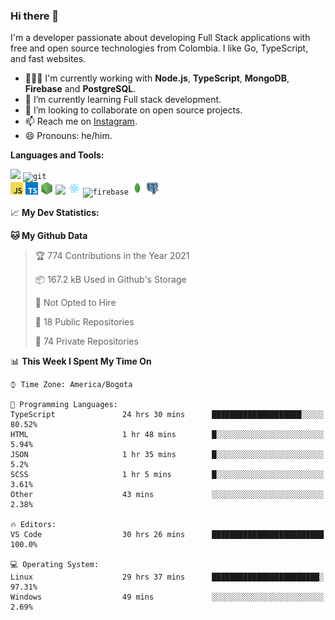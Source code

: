 ### Hi there 👋

I'm a developer passionate about developing Full Stack applications with free and open source technologies from Colombia. I like Go, TypeScript, and fast websites.

- 👨🏽‍💻 I'm currently working with **Node.js**, **TypeScript**, **MongoDB**, **Firebase** and **PostgreSQL**.
- 🌱 I’m currently learning Full stack development.
- 🚀 I’m looking to collaborate on open source projects.
- 📫   Reach me on [Instagram](https://instagram.com/nexckycort).
- 😄  Pronouns: he/him.

**Languages and Tools:**  

<code><img height="20"  src="https://upload.wikimedia.org/wikipedia/commons/2/2d/Visual_Studio_Code_1.18_icon.svg"></code>
<code><img src="https://www.vectorlogo.zone/logos/git-scm/git-scm-icon.svg" alt="git" height="20"/> </code>
<code><img height="20" src="https://raw.githubusercontent.com/github/explore/80688e429a7d4ef2fca1e82350fe8e3517d3494d/topics/javascript/javascript.png"></code>
<code><img height="20" src="https://raw.githubusercontent.com/github/explore/80688e429a7d4ef2fca1e82350fe8e3517d3494d/topics/typescript/typescript.png"></code>
<code><img height="20" src="https://raw.githubusercontent.com/github/explore/80688e429a7d4ef2fca1e82350fe8e3517d3494d/topics/nodejs/nodejs.png"></code>
<code><img height="20" src="https://deno.land/logo.svg"></code>
<code><img height="20" src="https://raw.githubusercontent.com/github/explore/80688e429a7d4ef2fca1e82350fe8e3517d3494d/topics/react/react.png"></code>
<code><img src="https://www.vectorlogo.zone/logos/firebase/firebase-icon.svg" alt="firebase"  height="20"/></code>
<code><img src="https://raw.githubusercontent.com/devicons/devicon/master/icons/mongodb/mongodb-original.svg"  height="20"/></code>
<code><img src="https://raw.githubusercontent.com/devicons/devicon/master/icons/postgresql/postgresql-original.svg" height="20"/></code>

<!-- Stats -->
📈 **My Dev Statistics:**  

<!-- waka time stats-->

<!--START_SECTION:waka-->
**🐱 My Github Data** 

> 🏆 774 Contributions in the Year 2021
 > 
> 📦 167.2 kB Used in Github's Storage 
 > 
> 🚫 Not Opted to Hire
 > 
> 📜 18 Public Repositories 
 > 
> 🔑 74 Private Repositories  
 > 
📊 **This Week I Spent My Time On** 

```text
⌚︎ Time Zone: America/Bogota

💬 Programming Languages: 
TypeScript               24 hrs 30 mins      ████████████████████░░░░░   80.52% 
HTML                     1 hr 48 mins        █░░░░░░░░░░░░░░░░░░░░░░░░   5.94% 
JSON                     1 hr 35 mins        █░░░░░░░░░░░░░░░░░░░░░░░░   5.2% 
SCSS                     1 hr 5 mins         █░░░░░░░░░░░░░░░░░░░░░░░░   3.61% 
Other                    43 mins             ░░░░░░░░░░░░░░░░░░░░░░░░░   2.38%

🔥 Editors: 
VS Code                  30 hrs 26 mins      █████████████████████████   100.0%

💻 Operating System: 
Linux                    29 hrs 37 mins      ████████████████████████░   97.31% 
Windows                  49 mins             ░░░░░░░░░░░░░░░░░░░░░░░░░   2.69%

```


<!--END_SECTION:waka-->
